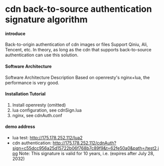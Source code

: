 # cdn back-to-source authentication signature algorithm

#### introduce
Back-to-origin authentication of cdn images or files
Support Qiniu, Ali, Tencent, etc. In theory, as long as the cdn that supports back-to-source authentication can use this solution.


#### Software Architecture
Software Architecture Description
Based on openresty's nginx+lua, the performance is very good.



#### Installation Tutorial

1. Install openresty (omitted)
2. lua configuration, see cdnSign.lua
3. nginx, see cdnAuth.conf

#### demo address

* lua test: http://175.178.252.112/lua2
* cdn authentication: http://175.178.252.112/cdnAuth?sign=c55dcc956a25d15722b06f768b7c89f9&t=62fe50a0&path=/test2.jpg
  Note: This signature is valid for 10 years, i.e. (expires after July 28, 2032)